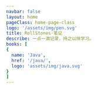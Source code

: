 ```yaml
---
navbar: false
layout: home
pageClass: home-page-class
logo: '/assets/img/pen.svg'
title: RollStones·笔记
describe: 一点一滴记录，持之以恒学习。
books: [
{
  name: 'Java',
  href: '/java/',
  logo: 'assets/img/java.svg'
}
]
---
```

